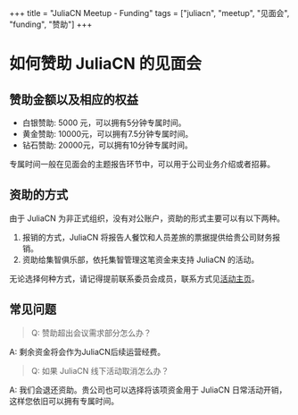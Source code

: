 +++
title = "JuliaCN Meetup - Funding"
tags = ["juliacn", "meetup", "见面会", "funding", "赞助"]
+++

# 如何赞助 JuliaCN 的见面会

## 赞助金额以及相应的权益
* 白银赞助: 5000 元，可以拥有5分钟专属时间。
* 黄金赞助: 10000元，可以拥有7.5分钟专属时间。
* 钻石赞助: 20000元，可以拥有10分钟专属时间。

专属时间一般在见面会的主题报告环节中，可以用于公司业务介绍或者招募。

## 资助的方式

由于 JuliaCN 为非正式组织，没有对公账户，资助的形式主要可以有以下两种。
1. 报销的方式，JuliaCN 将报告人餐饮和人员差旅的票据提供给贵公司财务报销。
2. 资助给集智俱乐部，依托集智管理这笔资金来支持 JuliaCN 的活动。

无论选择何种方式，请记得提前联系委员会成员，联系方式见[活动主页](/2022)。

## 常见问题
> Q: 赞助超出会议需求部分怎么办？

A: 剩余资金将会作为JuliaCN后续运营经费。

> Q: 如果 JuliaCN 线下活动取消怎么办？

A: 我们会退还资助。贵公司也可以选择将该项资金用于 JuliaCN 日常活动开销，这样您依旧可以拥有专属时间。
